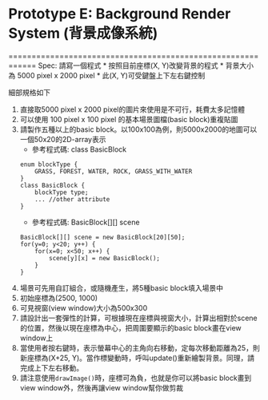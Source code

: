 # Prototype E: Background Render System (背景成像系統)
============================================================
Spec: 請寫一個程式
	* 按照目前座標(X, Y)改變背景的程式
	* 背景大小為 5000 pixel x 2000 pixel
	* 此(X, Y)可受鍵盤上下左右鍵控制

細部規格如下
1. 直接取5000 pixel x 2000 pixel的圖片來使用是不可行，耗費太多記憶體
2. 可以使用 100 pixel x 100 pixel 的基本場景圖檔(basic block)重複貼圖
3. 請製作五種以上的basic block。以100x100為例，則5000x2000的地圖可以一個50x20的2D-array表示
	* 參考程式碼: class BasicBlock
	```
	enum blockType {
		GRASS, FOREST, WATER, ROCK, GRASS_WITH_WATER
	}
	class BasicBlock {
		blockType type;
		... //other attribute
	}
	```
	* 參考程式碼: BasicBlock[][] scene
	```
	BasicBlock[][] scene = new BasicBlock[20][50];
	for(y=0; y<20; y++) {
		for(x=0; x<50; x++) {
			scene[y][x] = new BasicBlock();
		}
	}
4. 場景可先用自訂組合，或隨機產生，將5種basic block填入場景中
5. 初始座標為(2500, 1000)
6. 可見視窗(view window)大小為500x300
7. 請設計出一套彈性的計算，可根據現在座標與視窗大小，計算出相對於scene的位置，然後以現在座標為中心，把周圍要顯示的basic block畫在view window上
8. 當使用者按右鍵時，表示螢幕中心的主角向右移動，定每次移動距離為25，則新座標為(X+25, Y)。當作標變動時，呼叫update()重新繪製背景。同理，請完成上下左右移動。
9. 請注意使用`drawImage()`時，座標可為負，也就是你可以將basic block畫到view window外，然後再讓view window幫你做剪裁